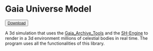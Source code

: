 # Gaia Universe Model

<button>[Download](https://github.com/MrSinho/Gaia_Universe_Model.git)</button>

A 3d simulation that uses the [Gaia_Archive_Tools](../Gaia_Archive_Tools/index.md) and the [SH-Engine](../SH-Engine/index.md) to render in a 3d environment millions of celestial bodies in real time. The program uses all the functionalities of this library.